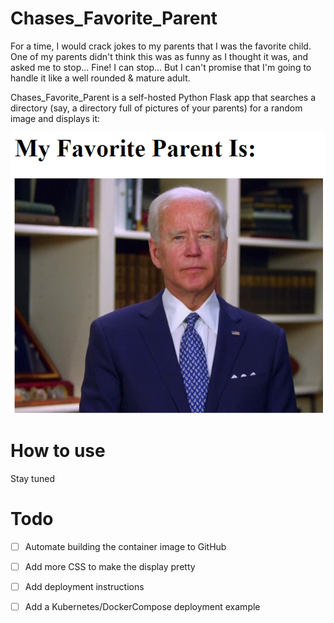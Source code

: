 # Chases_Favorite_Parent

For a time, I would crack jokes to my parents that I was the favorite child.  One of my parents didn't think this was as funny as I thought it was, and asked me to stop... Fine!  I can stop...  But I can't promise that I'm going to handle it like a well rounded & mature adult.

Chases_Favorite_Parent is a self-hosted Python Flask app that searches a directory (say, a directory full of pictures of your parents) for a random image and displays it:

![example.png from the repo](example.png)

# How to use

Stay tuned

# Todo

- [ ] Automate building the container image to GitHub
- [ ] Add more CSS to make the display pretty
- [ ] Add deployment instructions
- [ ] Add a Kubernetes/DockerCompose deployment example

